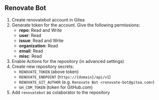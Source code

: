 ## Renovate Bot
1. Create renovatebot account in Gitea
2. Generate token for the account. Give the following permissions:
     - **repo**: Read and Write
     - **user**: Read
     - **issue**: Read and Write
     - **organization**: Read
     - **email**: Read
     - **misc**: Read
3. Enable Actions for the repository (in advanced settings)
4. Create new repository secrets:
    - `RENOVATE_TOKEN` (above token)
    - `RENOVATE_ENDPOINT` (`https://{domain}/api/v1`)
    - `RENOVATE_GIT_AUTHOR` (e.g. `Renovate Bot <renovate-bot@gitea.com>`)
    - `GH_COM_TOKEN` (token for GitHub.com)
5. Add `renovatebot` as colaborator to the repository
